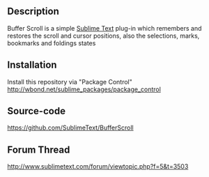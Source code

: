 Description
------------------

Buffer Scroll is a simple [Sublime Text](http://www.sublimetext.com/ ) plug-in which remembers and restores the scroll and cursor positions, also the selections, marks, bookmarks and foldings states


Installation
------------------

Install this repository via "Package Control" http://wbond.net/sublime_packages/package_control

Source-code
------------------

https://github.com/SublimeText/BufferScroll

Forum Thread
------------------

http://www.sublimetext.com/forum/viewtopic.php?f=5&t=3503
